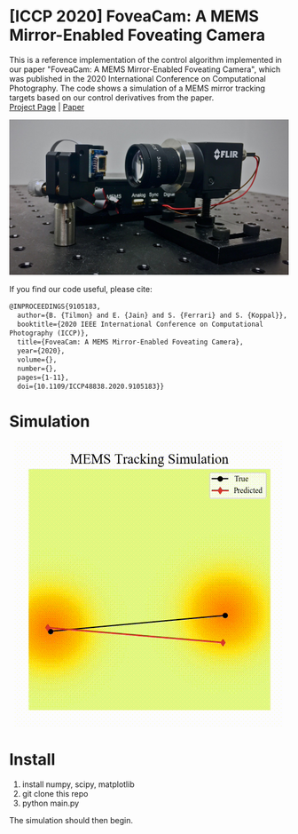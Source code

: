 # [ICCP 2020] FoveaCam: A MEMS Mirror-Enabled Foveating Camera
This is a reference implementation of the control algorithm implemented in our paper "FoveaCam: A MEMS Mirror-Enabled Foveating Camera", which was published in the 2020 International Conference on Computational Photography. The code shows a simulation of a MEMS mirror tracking targets based on our control derivatives from the paper. \
[Project Page](http://focus.ece.ufl.edu/foveating-cameras/) | [Paper](https://btilmon.github.io/pubs/foveaCam_iccp20.pdf)

<p align="center">
  <img src="fovCam.jpg" alt="hardware" />
</p>

If you find our code useful, please cite:
```
@INPROCEEDINGS{9105183,
  author={B. {Tilmon} and E. {Jain} and S. {Ferrari} and S. {Koppal}},
  booktitle={2020 IEEE International Conference on Computational Photography (ICCP)}, 
  title={FoveaCam: A MEMS Mirror-Enabled Foveating Camera}, 
  year={2020},
  volume={},
  number={},
  pages={1-11},
  doi={10.1109/ICCP48838.2020.9105183}}
```

# Simulation
<p align="center">
  <img src="gif.gif" alt="simulation" />
</p>


# Install
1. install numpy, scipy, matplotlib
3. git clone this repo
4. python main.py

The simulation should then begin.
